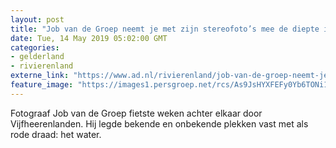 ```yaml
---
layout: post
title: "Job van de Groep neemt je met zijn stereofoto’s mee de diepte in: waterwegen in beeld"
date: Tue, 14 May 2019 05:02:00 GMT
categories: 
- gelderland 
- rivierenland 
externe_link: "https://www.ad.nl/rivierenland/job-van-de-groep-neemt-je-met-zijn-stereofoto-s-mee-de-diepte-in-waterwegen-in-beeld~a6293749/"
feature_image: "https://images1.persgroep.net/rcs/As9JsHYXFEFy0Yb6TONi1iAfZas/diocontent/146760051/_fitwidth/400/?appId=21791a8992982cd8da851550a453bd7f&quality=0.7"
---
```


Fotograaf Job van de Groep fietste weken achter elkaar door Vijfheerenlanden. Hij legde bekende en onbekende plekken vast met als rode draad: het water.
